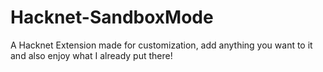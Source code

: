 # Hacknet-SandboxMode
A Hacknet Extension made for customization, add anything you want to it and also enjoy what I already put there!
